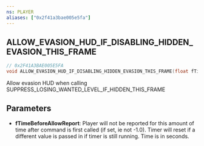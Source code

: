 ```yaml
---
ns: PLAYER
aliases: ["0x2f41a3bae005e5fa"]
---
```

## ALLOW_EVASION_HUD_IF_DISABLING_HIDDEN_EVASION_THIS_FRAME

```c
// 0x2F41A3BAE005E5FA
void ALLOW_EVASION_HUD_IF_DISABLING_HIDDEN_EVASION_THIS_FRAME(float fTimeBeforeAllowReport);
```

Allow evasion HUD when calling SUPPRESS_LOSING_WANTED_LEVEL_IF_HIDDEN_THIS_FRAME


## Parameters
* **fTimeBeforeAllowReport**: Player will not be reported for this amount of time after command is first called (if set, ie not -1.0). Timer will reset if a different value is passed in if timer is still running. Time is in seconds.

